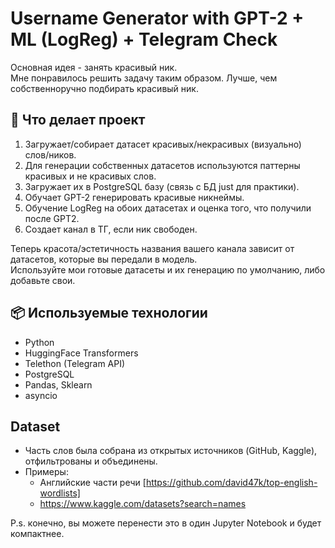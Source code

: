 # Username Generator with GPT-2 + ML (LogReg) + Telegram Check
Основная идея - занять красивый ник.  
Мне понравилось решить задачу таким образом. Лучше, чем собственноручно подбирать красивый ник. 

## 📌 Что делает проект

1. Загружает/собирает датасет красивых/некрасивых (визуально) слов/ников.
2. Для генерации собственных датасетов используются паттерны красивых и не красивых слов.  
3. Загружает их в PostgreSQL базу (связь с БД just для практики).
4. Обучает GPT-2 генерировать красивые никнеймы.
5. Обучение LogReg на обоих датасетах и оценка того, что получили после GPT2.
6. Создает канал в ТГ, если ник свободен.

Теперь красота/эстетичность названия вашего канала зависит от датасетов, которые вы передали в модель.  
Используйте мои готовые датасеты и их генерацию по умолчанию, либо добавьте свои.

## 📦 Используемые технологии

- Python
- HuggingFace Transformers
- Telethon (Telegram API)
- PostgreSQL
- Pandas, Sklearn
- asyncio

## Dataset
- Часть слов была собрана из открытых источников (GitHub, Kaggle), отфильтрованы и объединены.  
- Примеры:
  - Английские части речи [https://github.com/david47k/top-english-wordlists]
  - https://www.kaggle.com/datasets?search=names
  
P.s. конечно, вы можете перенести это в один Jupyter Notebook и будет компактнее. 
